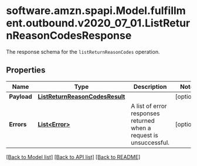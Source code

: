 # software.amzn.spapi.Model.fulfillment.outbound.v2020_07_01.ListReturnReasonCodesResponse
The response schema for the `listReturnReasonCodes` operation.

## Properties

Name | Type | Description | Notes
------------ | ------------- | ------------- | -------------
**Payload** | [**ListReturnReasonCodesResult**](ListReturnReasonCodesResult.md) |  | [optional] 
**Errors** | [**List&lt;Error&gt;**](Error.md) | A list of error responses returned when a request is unsuccessful. | [optional] 

[[Back to Model list]](../README.md#documentation-for-models) [[Back to API list]](../README.md#documentation-for-api-endpoints) [[Back to README]](../README.md)

